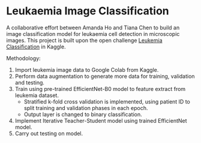 # Leukaemia Image Classification

A collaborative effort between Amanda Ho and Tiana Chen to build an image classification model for leukaemia cell detection in microscopic images. This project is built upon the open challenge [Leukemia Classification](https://www.kaggle.com/andrewmvd/leukemia-classification) in Kaggle.

Methodology:
1. Import leukemia image data to Google Colab from Kaggle.
2. Perform data augmentation to generate more data for training, validation and testing.
3. Train using pre-trained EfficientNet-B0 model to feature extract from leukemia dataset. 
    - Stratified k-fold cross validation is implemented, using patient ID to split training and validation phases in each epoch.
    - Output layer is changed to binary classification.
5. Implement Iterative Teacher-Student model using trained EfficientNet model.
6. Carry out testing on model.
